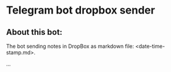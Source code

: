 # Telegram bot dropbox sender

## About this bot:

The bot sending notes in DropBox as markdown file: <date-time-stamp.md>.

...

